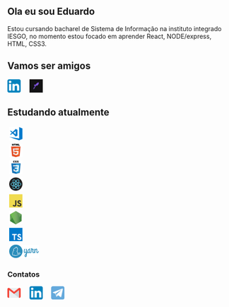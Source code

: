 <h2>Ola eu sou Eduardo </h2>
<p>
  Estou cursando bacharel de Sistema de Informação na instituto integrado IESGO, no momento estou focado em aprender React, NODE/express, HTML, CSS3. </br>
</p>

## Vamos ser amigos

<p align="left">
  <a href="https://www.linkedin.com/in/eduardo-ribeiro-dur%C3%A3es-3b90348a/" target="_blank"><img src="/images/svg/linkedin.svg" width="30px" alt="LinkedIn"></a> &nbsp; &nbsp;
  <a href="https://app.rocketseat.com.br/me/eduardo-ribeiro-duraes-1567438965" target="_blank"><img src="/images/png/rocketseat.png" width="30px" alt="Rockeseat"></a> &nbsp; &nbsp;
</p>


## Estudando atualmente

<code><img height="30" src="/images/png/visual-studio-code.png" alt="vscode" style="vertical-align:top; margin:4px"> </code>
<code><img height="30" src="/images/png/html.png" alt="html" style="vertical-align:top; margin:4px"> </code>
<code><img height="30" src="/images/png/css.png" alt="css" style="vertical-align:top; margin:4px"> </code>
<code><img height="30" src="/images/png/react.png" alt="react" style="vertical-align:top; margin:4px"> </code>
<code><img height="30" src="/images/png/javascript.png" alt="js" style="vertical-align:top; margin:4px"> </code>
<code><img height="30" src="/images/png/nodejs.png" alt="nodejs" style="vertical-align:top; margin:4px"> </code>
<code><img height="30" src="/images/png/typescript.png" alt="typescript" style="vertical-align:top; margin:4px"> </code>
<code><img height="30" src="/images/svg/yarn.svg" alt="yarn" style="vertical-align:top; margin:4px"></code>

### Contatos

<p align="left">
  <a href="mailto:eduardoduraes.bsi@gmail.com" target="_blank"><img src="/images/svg/gmail.svg" width="30px" alt="Mail"></a> &nbsp; &nbsp;
  <a href="https://www.linkedin.com/in/eduardo-ribeiro-dur%C3%A3es-3b90348a/" target="_blank"><img src="/images/svg/linkedin.svg" width="30px" alt="LinkedIn"></a> &nbsp; &nbsp;
  <a href="https://t.me/EduardoRDuraes" target="_blank"><img src="/images/svg/telegram.svg" width="30px" alt="Telegram"></a> &nbsp; &nbsp;
</p>
